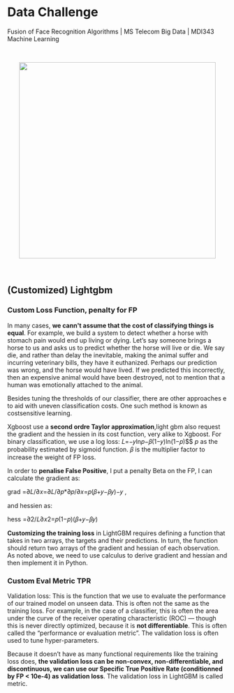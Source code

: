 # Data Challenge
Fusion of Face Recognition Algorithms | 
MS Telecom Big Data | MDI343 Machine Learning

<br>

<p align="center">
  <img src="https://www.statworx.com/wp-content/uploads/machine.png"  width="450" height="450"/>
</p>

<br>

## (Customized) Lightgbm
### Custom Loss Function, penalty for FP
In many cases, **we cann't assume that the cost of classifying things is
equal**. For example, we build a system to detect whether a horse with stomach pain would end up living or dying.  Let’s say someone brings a horse to us and
asks us to predict whether the horse will live or die. We say die, and rather than delay
the inevitable, making the animal suffer and incurring veterinary bills, they have it
euthanized. Perhaps our prediction was wrong, and the horse would have lived. If we predicted this incorrectly, then an expensive animal would have been destroyed, not to mention that a human was emotionally attached to the animal. 

Besides tuning the thresholds of our classifier, there are other approaches e to aid with uneven classification costs. One such method is known as costsensitive learning.

Xgboost use a **second ordre Taylor approximation**,light gbm also request the gradient and the hessien in its cost function, very alike to Xgboost. For binary classification, we use a log loss:
𝐿=−𝑦ln𝑝−𝛽(1−𝑦)ln(1−𝑝)$$ $p$ as the probability estimated by sigmoid function. 𝛽 is the multiplier factor to increase the weight of FP loss.

In order to **penalise False Positive**, I put a penalty Beta on the FP, I can calculate the gradient as: 

grad =∂𝐿/∂𝑥=∂𝐿/∂𝑝*∂𝑝/∂𝑥=𝑝(𝛽+𝑦−𝛽𝑦)−𝑦 ,

and hessien as:

hess =∂2/𝐿∂𝑥2=𝑝(1−𝑝)(𝛽+𝑦−𝛽𝑦) 

 **Customizing the training loss** in LightGBM requires defining a function that takes in two arrays, the targets and their predictions. In turn, the function should return two arrays of the gradient and hessian of each observation. As noted above, we need to use calculus to derive gradient and hessian and then implement it in Python.
 
### Custom Eval Metric TPR

Validation loss: This is the function that we use to evaluate the performance of our trained model on unseen data. This is often not the same as the training loss. For example, in the case of a classifier, this is often the area under the curve of the receiver operating characteristic (ROC) — though this is never directly optimized, because it is **not differentiable**. This is often called the “performance or evaluation metric”. The validation loss is often used to tune hyper-parameters. 

Because it doesn’t have as many functional requirements like the training loss does, **the validation loss can be non-convex, non-differentiable, and discontinuous, we can use our Specific True Positive Rate (conditionned by FP < 10e-4) as validation loss**. The validation loss in LightGBM is called metric.
